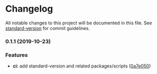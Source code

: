 # Changelog

All notable changes to this project will be documented in this file. See [standard-version](https://github.com/conventional-changelog/standard-version) for commit guidelines.

### 0.1.1 (2019-10-23)


### Features

* **ci:** add standard-version and related packages/scripts ([0a7e050](https://github.com/darylwalsh/react-k8s-emotion-ts-cypress/commit/0a7e0503b393ff18459d56141802928e5e491002))
